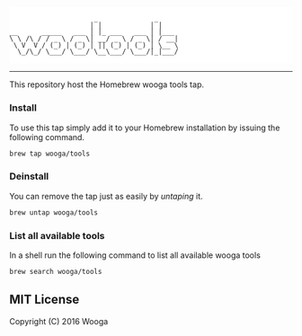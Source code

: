 <pre style="line-height:1; background-color:#FFFFFF; border-radius: 0px; border:none; padding:0">
    <code style="font-family:Monospace; background-color:transparent">
                     _              _     
                    | |            | |    
__      _____   ___ | |_ ___   ___ | |___ 
\ \ /\ / / _ \ / _ \| __/ _ \ / _ \| / __|
 \ V  V / (_) | (_) | || (_) | (_) | \__ \
  \_/\_/ \___/ \___/ \__\___/ \___/|_|___/
</code>
</pre>

---

This repository host the Homebrew wooga tools tap.

### Install

To use this tap simply add it to your Homebrew installation by issuing the following command.

```bash
brew tap wooga/tools
```

### Deinstall

You can remove the tap just as easily by _untaping_ it.

```bash
brew untap wooga/tools
```

### List all available tools

In a shell run the following command to list all available wooga tools

```bash
brew search wooga/tools
```

## MIT License

Copyright (C) 2016 Wooga